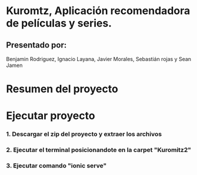 # Kuromtz, Aplicación recomendadora de películas y series.
## Presentado por:
Benjamin Rodriguez, Ignacio Layana, Javier Morales, Sebastián rojas y Sean Jamen

# Resumen del proyecto
### 


# Ejecutar proyecto
### 1. Descargar el zip del proyecto y extraer los archivos
### 2. Ejecutar el terminal posicionandote en la carpet "Kuromitz2"
### 3. Ejecutar comando "ionic serve"

